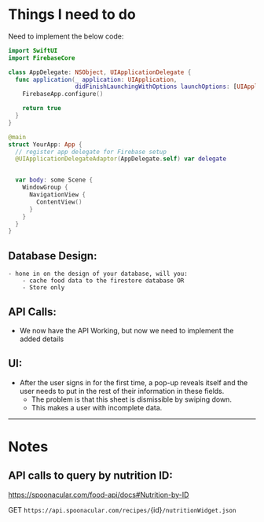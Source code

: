 #  Things I need to do

Need to implement the below code:
```swift
import SwiftUI
import FirebaseCore

class AppDelegate: NSObject, UIApplicationDelegate {
  func application(_ application: UIApplication,
                   didFinishLaunchingWithOptions launchOptions: [UIApplication.LaunchOptionsKey : Any]? = nil) -> Bool {
    FirebaseApp.configure()

    return true
  }
}

@main
struct YourApp: App {
  // register app delegate for Firebase setup
  @UIApplicationDelegateAdaptor(AppDelegate.self) var delegate


  var body: some Scene {
    WindowGroup {
      NavigationView {
        ContentView()
      }
    }
  }
}
```
## Database Design: 
    - hone in on the design of your database, will you:
        - cache food data to the firestore database OR
        - Store only  


## API Calls:
- We now have the API Working, but now we need to implement the added details

## UI:
- After the user signs in for the first time, a pop-up reveals itself and the user needs to put in the rest of their information in these fields.
    - The problem is that this sheet is dismissible by swiping down.
    - This makes a user with incomplete data. 

---

# Notes

## API calls to query by nutrition ID: 
https://spoonacular.com/food-api/docs#Nutrition-by-ID 

GET `https://api.spoonacular.com/recipes/`{id}`/nutritionWidget.json`
